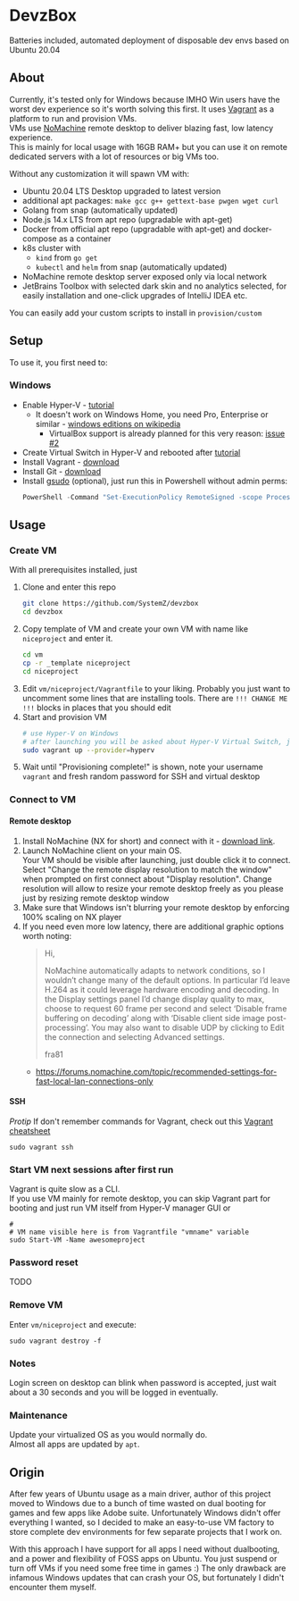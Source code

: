# DevzBox

Batteries included, automated deployment of disposable dev envs based on Ubuntu 20.04

## About

Currently, it's tested only for Windows because IMHO Win users have the worst dev experience so it's worth solving this first.
It uses [Vagrant](https://www.vagrantup.com/intro) as a platform to run and provision VMs.  
VMs use [NoMachine](https://www.nomachine.com/) remote desktop to deliver blazing fast, low latency experience.  
This is mainly for local usage with 16GB RAM+ but you can use it on remote dedicated servers with a lot of resources or big VMs too.

Without any customization it will spawn VM with:
- Ubuntu 20.04 LTS Desktop upgraded to latest version
- additional apt packages: `make gcc g++ gettext-base pwgen wget curl`
- Golang from snap (automatically updated)
- Node.js 14.x LTS from apt repo (upgradable with apt-get)
- Docker from official apt repo (upgradable with apt-get) and docker-compose as a container
- k8s cluster with 
  - `kind` from `go get`
  - `kubectl` and `helm` from snap (automatically updated)
- NoMachine remote desktop server exposed only via local network
- JetBrains Toolbox with selected dark skin and no analytics selected, for easily installation and one-click upgrades of IntelliJ IDEA etc.

You can easily add your custom scripts to install in `provision/custom`

## Setup

To use it, you first need to:

### Windows

- Enable Hyper-V - [tutorial](https://docs.microsoft.com/en-us/virtualization/hyper-v-on-windows/quick-start/enable-hyper-v)
    - It doesn't work on Windows Home, you need Pro, Enterprise or similar - [windows editions on wikipedia](https://en.wikipedia.org/wiki/Windows_10_editions#Comparison_chart)
      - VirtualBox support is already planned for this very reason: [issue #2](https://github.com/SystemZ/devzbox/issues/2)
- Create Virtual Switch in Hyper-V and rebooted after [tutorial](https://docs.microsoft.com/en-us/windows-server/virtualization/hyper-v/get-started/create-a-virtual-switch-for-hyper-v-virtual-machines)
- Install Vagrant - [download](https://www.vagrantup.com/downloads)
- Install Git - [download](https://git-scm.com/downloads)
- Install [gsudo](https://github.com/gerardog/gsudo) (optional), just run this in Powershell without admin perms:
  ```powershell
  PowerShell -Command "Set-ExecutionPolicy RemoteSigned -scope Process; iwr -useb https://raw.githubusercontent.com/gerardog/gsudo/master/installgsudo.ps1 | iex"
  ```

## Usage

### Create VM

With all prerequisites installed, just 
1. Clone and enter this repo
   ```bash
   git clone https://github.com/SystemZ/devzbox
   cd devzbox
   ```
1. Copy template of VM and create your own VM with name like `niceproject` and enter it.
   ```bash
   cd vm
   cp -r _template niceproject
   cd niceproject
   ```
1. Edit `vm/niceproject/Vagrantfile` to your liking. 
   Probably you just want to uncomment some lines that are installing tools. 
   There are `!!! CHANGE ME !!!` blocks in places that you should edit 
1. Start and provision VM
   ```bash
   # use Hyper-V on Windows
   # after launching you will be asked about Hyper-V Virtual Switch, just enter number with proper ID
   sudo vagrant up --provider=hyperv
   ```
1. Wait until "Provisioning complete!" is shown, note your username `vagrant` and fresh random password for SSH and virtual desktop

### Connect to VM

#### Remote desktop

1. Install NoMachine (NX for short) and connect with it - [download link](https://www.nomachine.com/).
1. Launch NoMachine client on your main OS.  
   Your VM should be visible after launching, just double click it to connect.
   Select "Change the remote display resolution to match the window" when prompted on first connect about "Display resolution".
   Change resolution will allow to resize your remote desktop freely as you please just by resizing remote desktop window
1. Make sure that Windows isn't blurring your remote desktop by enforcing 100% scaling on NX player
1. If you need even more low latency, there are additional graphic options worth noting:
   >Hi,
   >
   >NoMachine automatically adapts to network conditions, so I wouldn’t change many of the default options. In particular I’d leave H.264 as it could leverage hardware encoding and decoding.  In the Display settings panel I’d change display quality to max, choose to request 60 frame per second and select ‘Disable frame buffering on decoding’ along with ‘Disable client side image post-processing’. You may also want to disable UDP by clicking to Edit the connection and selecting Advanced settings.
   >
   >fra81
    * https://forums.nomachine.com/topic/recommended-settings-for-fast-local-lan-connections-only

#### SSH

*Protip* If don't remember commands for Vagrant, check out this [Vagrant cheatsheet](https://gist.github.com/wpscholar/a49594e2e2b918f4d0c4)

```
sudo vagrant ssh
```

### Start VM next sessions after first run

Vagrant is quite slow as a CLI.  
If you use VM mainly for remote desktop, you can skip Vagrant part for booting and just run VM itself from Hyper-V manager GUI or
```
# 
# VM name visible here is from Vagrantfile "vmname" variable
sudo Start-VM -Name awesomeproject
```

### Password reset

TODO

### Remove VM

Enter `vm/niceproject` and execute:
```
sudo vagrant destroy -f
```

### Notes

Login screen on desktop can blink when password is accepted, just wait about a 30 seconds and you will be logged in eventually.

### Maintenance

Update your virtualized OS as you would normally do.  
Almost all apps are updated by `apt`.

## Origin

After few years of Ubuntu usage as a main driver, author of this project moved to Windows due to a bunch of time wasted on dual booting for games and few apps like Adobe suite. Unfortunately Windows didn't offer everything I wanted, so I decided to make an easy-to-use VM factory to store complete dev environments for few separate projects that I work on.

With this approach I have support for all apps I need without dualbooting, and a power and flexibility of FOSS apps on Ubuntu. You just suspend or turn off VMs if you need some free time in games :)
The only drawback are infamous Windows updates that can crash your OS, but fortunately I didn't encounter them myself. 
